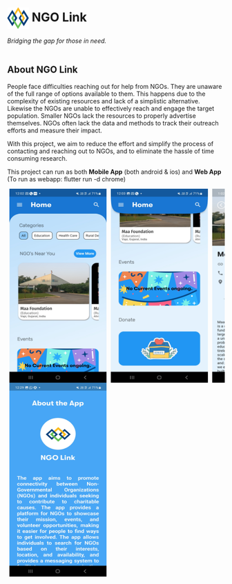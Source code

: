 <h1><img src="assets/icon/Asset 1.svg" align="center" alt="Snow" width="50" height="50"> NGO Link</h1>
<i>Bridging the gap for those in need.</i>
<br/><br/>

## About NGO Link

People face difficulties reaching out for help from NGOs. They are unaware of the full range of options available to them. This happens due to the complexity of existing resources and lack of a simplistic alternative. Likewise the NGOs are unable to effectively reach and engage the target population. Smaller NGOs lack the resources to properly advertise themselves. NGOs often lack the data and methods to track their outreach efforts and measure their impact.

With this project, we aim to reduce the effort and simplify the process of contacting and reaching out to NGOs, and to eliminate the hassle of time consuming research.

This project can run as both **Mobile App** (both android & ios) and **Web App** (To run as webapp: flutter run -d chrome)

<div class="noborder" style="overflow-x: auto;">
  <div class="noborder" style="width: 1510px;">
    <img src="assets/Screenshots/sc_img1.jpg" style="float: left; width: 225px; height: 450px; margin: 0 5px;" alt="image name">
    <img src="assets/Screenshots/sc_img2.jpg" style="float: left; width: 225px; height: 450px; margin: 0 5px;" alt="image name">
    <img src="assets/Screenshots/sc_img3.jpg" style="float: left; width: 225px; height: 450px; margin: 0 5px;" alt="image name">
    <img src="assets/Screenshots/sc_img4.jpg" style="float: left; width: 225px; height: 450px; margin: 0 5px;" alt="image name">
    <img src="assets/Screenshots/sc_img5.jpg" style="float: left; width: 225px; height: 450px; margin: 0 5px;" alt="image name">
    <img src="assets/Screenshots/sc_img6.jpg" style="float: left; width: 225px; height: 450px; margin: 0 5px;" alt="image name">
    <img src="assets/Screenshots/sc_img7.jpg" style="float: left; width: 225px; height: 450px; margin: 0 5px;" alt="image name">
  </div>
</div>

